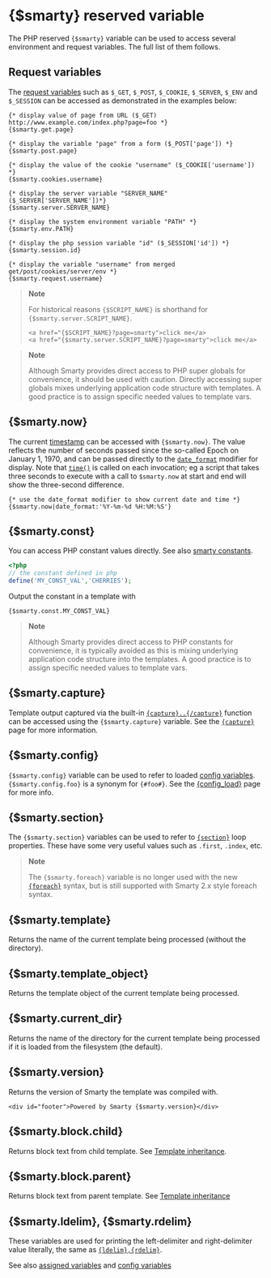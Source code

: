 # {$smarty} reserved variable

The PHP reserved `{$smarty}` variable can be used to access several
environment and request variables. The full list of them follows.

## Request variables

The [request variables](https://www.php.net/reserved.variables) such as
`$_GET`, `$_POST`, `$_COOKIE`, `$_SERVER`, `$_ENV` and `$_SESSION` can
be accessed as demonstrated in the examples below:

```smarty
{* display value of page from URL ($_GET) http://www.example.com/index.php?page=foo *}
{$smarty.get.page}

{* display the variable "page" from a form ($_POST['page']) *}
{$smarty.post.page}

{* display the value of the cookie "username" ($_COOKIE['username']) *}
{$smarty.cookies.username}

{* display the server variable "SERVER_NAME" ($_SERVER['SERVER_NAME'])*}
{$smarty.server.SERVER_NAME}

{* display the system environment variable "PATH" *}
{$smarty.env.PATH}

{* display the php session variable "id" ($_SESSION['id']) *}
{$smarty.session.id}

{* display the variable "username" from merged get/post/cookies/server/env *}
{$smarty.request.username}
```

> **Note**
>
> For historical reasons `{$SCRIPT_NAME}` is shorthand for
> `{$smarty.server.SCRIPT_NAME}`.
>
>
>     <a href="{$SCRIPT_NAME}?page=smarty">click me</a>
>     <a href="{$smarty.server.SCRIPT_NAME}?page=smarty">click me</a>

> **Note**
>
> Although Smarty provides direct access to PHP super globals for
> convenience, it should be used with caution. Directly accessing super
> globals mixes underlying application code structure with templates. A
> good practice is to assign specific needed values to template vars.

## {$smarty.now}

The current [timestamp](https://www.php.net/function.time) can be accessed
with `{$smarty.now}`. The value reflects the number of seconds passed
since the so-called Epoch on January 1, 1970, and can be passed directly
to the [`date_format`](../language-modifiers/language-modifier-date-format.md) modifier for
display. Note that [`time()`](https://www.php.net/function.time) is called
on each invocation; eg a script that takes three seconds to execute with
a call to `$smarty.now` at start and end will show the three-second
difference.

```smarty
{* use the date_format modifier to show current date and time *}
{$smarty.now|date_format:'%Y-%m-%d %H:%M:%S'}
```

## {$smarty.const}

You can access PHP constant values directly. See also [smarty
constants](../../programmers/smarty-constants.md).

```php
<?php
// the constant defined in php
define('MY_CONST_VAL','CHERRIES');
```

Output the constant in a template with

```smarty
{$smarty.const.MY_CONST_VAL}
```

> **Note**
>
> Although Smarty provides direct access to PHP constants for
> convenience, it is typically avoided as this is mixing underlying
> application code structure into the templates. A good practice is to
> assign specific needed values to template vars.

## {$smarty.capture}

Template output captured via the built-in
[`{capture}..{/capture}`](../language-builtin-functions/language-function-capture.md) function can be
accessed using the `{$smarty.capture}` variable. See the
[`{capture}`](../language-builtin-functions/language-function-capture.md) page for more information.

## {$smarty.config}

`{$smarty.config}` variable can be used to refer to loaded [config
variables](language-config-variables.md). `{$smarty.config.foo}` is a
synonym for `{#foo#}`. See the
[{config_load}](../language-builtin-functions/language-function-config-load.md) page for more info.

## {$smarty.section}

The `{$smarty.section}` variables can be used to refer to
[`{section}`](../language-builtin-functions/language-function-section.md) loop properties. These have
some very useful values such as `.first`, `.index`, etc.

> **Note**
>
> The `{$smarty.foreach}` variable is no longer used with the new
> [`{foreach}`](../language-builtin-functions/language-function-foreach.md) syntax, but is still
> supported with Smarty 2.x style foreach syntax.

## {$smarty.template}

Returns the name of the current template being processed (without the
directory).

## {$smarty.template_object}

Returns the template object of the current template being processed.

## {$smarty.current_dir}

Returns the name of the directory for the current template being
processed if it is loaded from the filesystem (the default).

## {$smarty.version}

Returns the version of Smarty the template was compiled with.

```smarty
<div id="footer">Powered by Smarty {$smarty.version}</div>
```

## {$smarty.block.child}

Returns block text from child template. See [Template
inheritance](../../programmers/advanced-features/advanced-features-template-inheritance.md).

## {$smarty.block.parent}

Returns block text from parent template. See [Template
inheritance](../../programmers/advanced-features/advanced-features-template-inheritance.md)

## {$smarty.ldelim}, {$smarty.rdelim}

These variables are used for printing the left-delimiter and
right-delimiter value literally, the same as
[`{ldelim},{rdelim}`](../language-builtin-functions/language-function-ldelim.md).

See also [assigned variables](language-assigned-variables.md) and [config
variables](language-config-variables.md)
